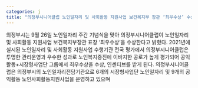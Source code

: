 ```yaml
---
categories: j
title: "의정부시니어클럽 노인일자리 및 사회활동 지원사업 보건복지부 장관 ‘최우수상’ 수상"
---
```

의정부시는 9월 26일 노인일자리 주간 기념식을 맞아 의정부시니어클럽이 노인일자리 및 사회활동 지원사업 보건복지부장관 표창 ‘최우수상’을 수상한다고 밝혔다. 2021년에 실시된 노인일자리 및 사회활동 지원사업 수행기관 전국 평가에서 의정부시니어클럽은 투명한 관리운영과 우수한 성과로 노인복지증진에 이바지한 공로가 높게 평가되어 공익활동+시장형사업단 그룹에서 최우수상을 수상, 인센티브를 받게 된다. 의정부시니어클럽은 의정부시의 노인일자리전담기관으로 6개의 시장형사업단 노인일자리 및 9개의 공익활동 노인사회활동지원사업을 운영하고 있으며